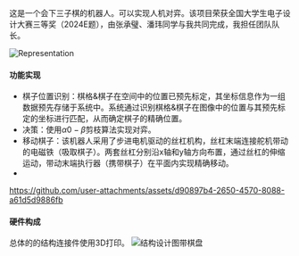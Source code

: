 这是一个会下三子棋的机器人。可以实现人机对弈。该项目荣获全国大学生电子设计大赛三等奖（2024E题），由张承璧、潘玮同学与我共同完成，我担任团队队长。

![Representation](https://github.com/user-attachments/assets/272f9cb6-7245-4d2f-9c10-fa8edddd0abf)

#### 功能实现
- 棋子位置识别：棋格&棋子在空间中的位置已预先标定，其坐标信息作为一组数据预先存储于系统中。系统通过识别棋格&棋子在图像中的位置与其预先标定的坐标进行匹配，从而确定棋子的精确位置。
- 决策：使用$\alpha0-\beta$剪枝算法实现对弈。
- 移动棋子：该机器人采用了步进电机驱动的丝杠机构，丝杠末端连接舵机带动的电磁铁（吸取棋子）。两套丝杠分别沿x轴和y轴方向布置，通过丝杠的伸缩运动，带动末端执行器（携带棋子）在平面内实现精确移动。
- 

https://github.com/user-attachments/assets/d90897b4-2650-4570-8088-a61d5d9886fb

#### 硬件构成
总体的的结构连接件使用3D打印。
![结构设计图带棋盘](https://github.com/user-attachments/assets/fa3b1786-76ad-4c73-81ff-9d37f5715e40)
